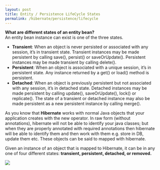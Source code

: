 ```yaml
---
layout: post
title: Entity / Persistence LifeCycle States
permalink: /hibernate/persistence/lifecycle
---
```


**What are different states of an entity bean?**  
An entity bean instance can exist is one of the three states.
-	**Transient**: When an object is never persisted or associated with any session, it’s in transient state. Transient instances may be made persistent by calling save(), persist() or saveOrUpdate(). Persistent instances may be made transient by calling delete().
-	**Persistent**: When an object is associated with a unique session, it’s in persistent state. Any instance returned by a get() or load() method is persistent.
-	**Detached**: When an object is previously persistent but not associated with any session, it’s in detached state. Detached instances may be made persistent by calling update(), saveOrUpdate(), lock() or replicate(). The state of a transient or detached instance may also be made persistent as a new persistent instance by calling merge().

As you know that **Hibernate** works with normal Java objects that your application creates with the new operator. In raw form (without annotations), hibernate will not be able to identify your java classes; but when they are properly annotated with required annotations then hibernate will be able to identify them and then work with them e.g. store in DB, update them etc. These objects can be said to mapped with hibernate.

Given an instance of an object that is mapped to Hibernate, it can be in any one of four different states: **transient, persistent, detached, or removed.** 

![]({{site.cdn}}/hibernate/entity-lifecycle.png)

